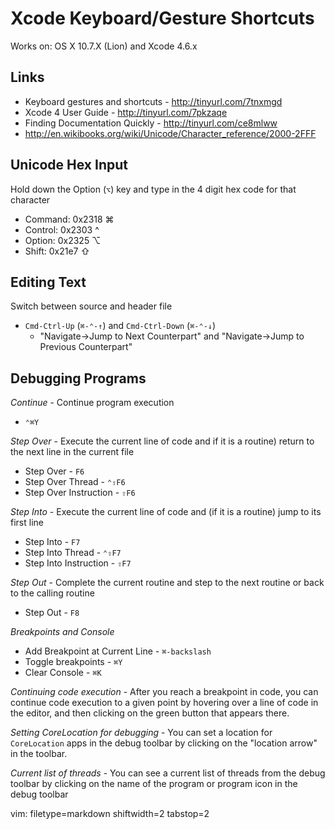 # Xcode Keyboard/Gesture Shortcuts #

Works on: OS X 10.7.X (Lion) and Xcode 4.6.x

## Links ##
- Keyboard gestures and shortcuts - http://tinyurl.com/7tnxmgd
- Xcode 4 User Guide - http://tinyurl.com/7pkzaqe
- Finding Documentation Quickly - http://tinyurl.com/ce8mlww
- http://en.wikibooks.org/wiki/Unicode/Character_reference/2000-2FFF

## Unicode Hex Input ##
Hold down the Option (`⌥`) key and type in the 4 digit hex code for that
character
- Command: 0x2318 ⌘
- Control: 0x2303 ^
- Option:  0x2325 ⌥
- Shift:   0x21e7 ⇧

## Editing Text ##
Switch between source and header file
- `Cmd-Ctrl-Up` (`⌘-⌃-↑`) and `Cmd-Ctrl-Down` (`⌘-⌃-↓`)
  - "Navigate->Jump to Next Counterpart" and "Navigate->Jump to Previous
    Counterpart"

## Debugging Programs ##
_Continue_ - Continue program execution
- `⌃⌘Y`

_Step Over_ - Execute the current line of code and if it is a routine) return
to the next line in the current file
- Step Over - `F6`
- Step Over Thread - `⌃⇧F6`
- Step Over Instruction - `⇧F6`

_Step Into_ - Execute the current line of code and (if it is a routine) jump
to its first line
- Step Into - `F7`
- Step Into Thread - `⌃⇧F7`
- Step Into Instruction - `⇧F7`

_Step Out_ - Complete the current routine and step to the next routine or back
to the calling routine
- Step Out - `F8`

_Breakpoints and Console_
- Add Breakpoint at Current Line - `⌘-backslash`
- Toggle breakpoints - `⌘Y`
- Clear Console - `⌘K`

_Continuing code execution_ - After you reach a breakpoint in code, you can
continue code execution to a given point by hovering over a line of code in
the editor, and then clicking on the green button that appears there.

_Setting CoreLocation for debugging_ - You can set a location for
`CoreLocation` apps in the debug toolbar by clicking on the "location arrow"
in the toolbar.

_Current list of threads_ - You can see a current list of threads from the
debug toolbar by clicking on the name of the program or program icon in the
debug toolbar

vim: filetype=markdown shiftwidth=2 tabstop=2
